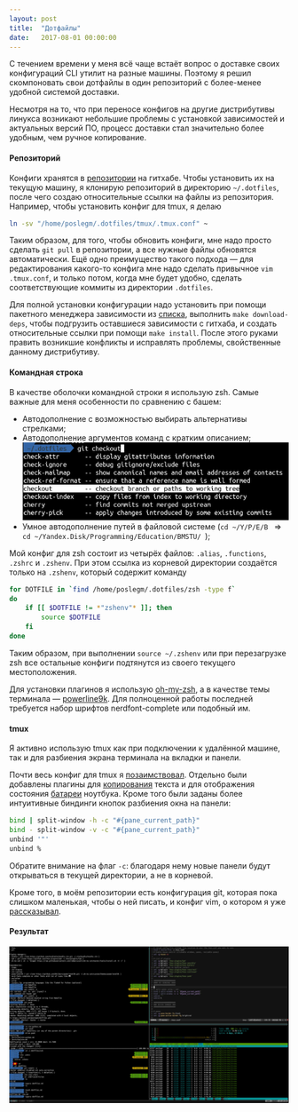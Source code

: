 ```yaml
---
layout: post
title:  "Дотфайлы"
date:   2017-08-01 00:00:00
---
```


С течением времени у меня всё чаще встаёт вопрос о доставке своих конфигураций CLI утилит на разные машины. Поэтому я решил скомпоновать свои дотфайлы в один репозиторий с более-менее удобной системой доставки. 

Несмотря на то, что при переносе конфигов на другие дистрибутивы линукса возникают небольшие проблемы с установкой зависимостей и актуальных версий ПО, процесс доставки стал значительно более удобным, чем ручное копирование.

#### Репозиторий

Конфиги хранятся в [репозитории](https://github.com/poslegm/dotfiles) на гитхабе. Чтобы установить их на текущую машину, я клонирую репозиторий в директорию `~/.dotfiles`, после чего создаю относительные ссылки на файлы из репозитория. Например, чтобы установить конфиг для tmux, я делаю 
```sh
ln -sv "/home/poslegm/.dotfiles/tmux/.tmux.conf" ~
``` 

Таким образом, для того, чтобы обновить конфиги, мне надо просто сделать `git pull` в репозитории, а все нужные файлы обновятся автоматически. Ещё одно преимущество такого подхода ― для редактирования какого-то конфига мне надо сделать привычное `vim .tmux.conf`, и только потом, когда мне будет удобно, сделать соответствующие коммиты из директории `.dotfiles`.

Для полной установки конфигурации надо установить при помощи пакетного менеджера зависимости из [списка](https://github.com/poslegm/dotfiles/blob/master/requirements.txt), выполнить `make download-deps`, чтобы подгрузить оставшиеся зависимости с гитхаба, и создать относительные ссылки при помощи `make install`. После этого руками править возникшие конфликты и исправлять проблемы, свойственные данному дистрибутиву.

#### Командная строка

В качестве оболочки командной строки я использую zsh. Самые важные для меня особенности по сравнению с башем:

* Автодополнение с возможностью выбирать альтернативы стрелками;
* Автодополнение аргументов команд с кратким описанием;
  ![](/assets/images/dotfiles/autocomplete.png)
* Умное автодополнение путей в файловой системе (`cd ~/Y/P/E/B ` => `cd ~/Yandex.Disk/Programming/Education/BMSTU/ `);

Мой конфиг для zsh состоит из четырёх файлов: `.alias`, `.functions`, `.zshrc` и `.zshenv`. При этом ссылка из корневой директории создаётся только на `.zshenv`, который содержит команду

```sh
for DOTFILE in `find /home/poslegm/.dotfiles/zsh -type f`
do
    if [[ $DOTFILE != *"zshenv"* ]]; then
        source $DOTFILE
    fi
done 
```

Таким образом, при выполнении `source ~/.zshenv` или при перезагрузке zsh все остальные конфиги подтянутся из своего текущего местоположения.

Для установки плагинов я использую [oh-my-zsh](https://github.com/robbyrussell/oh-my-zsh), а в качестве темы терминала ― [powerline9k](https://github.com/bhilburn/powerlevel9k). Для полноценной работы последней требуется набор шрифтов nerdfont-complete или подобный им.

#### tmux

Я активно использую tmux как при подключении к удалённой машине, так и для разбиения экрана терминала на вкладки и панели. 

Почти весь конфиг для tmux я [позаимствовал](http://www.hamvocke.com/blog/a-guide-to-customizing-your-tmux-conf/). Отдельно были добавлены плагины для [копирования](https://github.com/tmux-plugins/tmux-yank) текста и для отображения состояния [батареи](https://github.com/tmux-plugins/tmux-battery) ноутбука. Кроме того были заданы более интуитивные биндинги кнопок разбиения окна на панели:

```sh
bind | split-window -h -c "#{pane_current_path}"
bind - split-window -v -c "#{pane_current_path}"
unbind '"'
unbind %
```

Обратите внимание на флаг `-c`: благодаря нему новые панели будут открываться в текущей директории, а не в корневой.

Кроме того, в моём репозитории есть конфигурация git, которая пока слишком маленькая, чтобы о ней писать, и конфиг vim, о котором я уже [рассказывал](/2017/07/30/my-vim).

#### Результат

[![](/assets/images/dotfiles/result-c.jpg)](/assets/images/dotfiles/result.png)